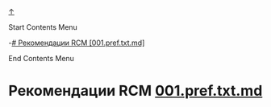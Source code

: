 
<!-- [[__TOC_]] -->

<a name=top></a>
<a class=top-link hide href=#top>↑</a>

Start Contents Menu

<!-- TOC toc2f_stl0 -->
-[# Рекомендации RCM [001.pref.txt.md]](#56215b510c3045029b486b2ba3dbc7d1)

End Contents Menu


<a id="56215b510c3045029b486b2ba3dbc7d1"></a>
# Рекомендации RCM [001.pref.txt.md](/REPOBARE/_repo/st_rc_d/.d/.mul/rbld_readme.mul/.ins_dr/001.rcm.d/cnx.d/002.d/001.pref.txt.md)


    






    



